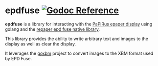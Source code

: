 # epdfuse [![Godoc Reference](https://img.shields.io/badge/Godoc-Reference-blue.svg)](https://godoc.org/github.com/wmarbut/go-epdfuse)
**epdfuse** is a library for interacting with the [PaPiRus epaper display](https://www.adafruit.com/products/3335) using golang and the [repaper epd fuse native library](https://github.com/repaper/gratis).

This library provides the ability to write arbitrary text and images to the display as well as clear the display.

It leverages the [goxbm](https://github.com/wmarbut/goxbm) project to convert images to the XBM format used by EPD Fuse.

